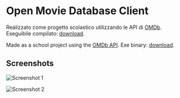 # Open Movie Database Client
Realizzato come progetto scolastico utilizzando le API di [OMDb](http://omdbapi.com/).  
Eseguibile compilato: [download](https://github.com/cristianlivella/OMDb-Client/releases/download/v1.0/OMDb-1.0.zip).

Made as a school project using the [OMDb API](http://omdbapi.com/).  Exe binary: [download](https://github.com/cristianlivella/OMDb-Client/releases/download/v1.0/OMDb-1.0.zip).

## Screenshots
![Screenshot 1](https://i.imgur.com/37jMjtR.png)

![Screenshot 2](https://i.imgur.com/0F6Mw4O.png)
